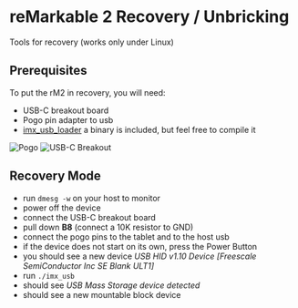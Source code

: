 # reMarkable 2 Recovery / Unbricking

Tools for recovery (works only under Linux)


## Prerequisites

To put the rM2 in recovery, you will need:
- USB-C breakout board
- Pogo pin adapter to usb
- [imx_usb_loader](https://github.com/boundarydevices/imx_usb_loader) a binary is included, but feel free to compile it


![Pogo](images/pogo1.jpg)
![USB-C Breakout](images/usb1.jpg)


## Recovery Mode
* run `dmesg -w` on your host to monitor
* power off the device
* connect the USB-C breakout board
*   pull down **B8** (connect a 10K resistor to GND)
* connect the pogo pins to the tablet and to the host usb
* if the device does not start on its own, press the Power Button
* you should see a new device *USB HID v1.10 Device [Freescale SemiConductor Inc  SE Blank ULT1]*
* run `./imx_usb`
* should see *USB Mass Storage device detected*
* should see a new mountable block device





